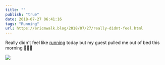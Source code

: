 ```yaml
---
title: ""
publish: "true"
date: 2018-07-27 06:41:16
tags: "Running"
url: https://ericmwalk.blog/2018/07/27/really-didnt-feel.html
---
```


Really didn't feel like [running](https://www.strava.com/activities/1730992810) today but my guest pulled me out of bed this morning 🐶🏃‍♂️

![](https://ericmwalk.blog/uploads/2022/4993a21256.jpg)